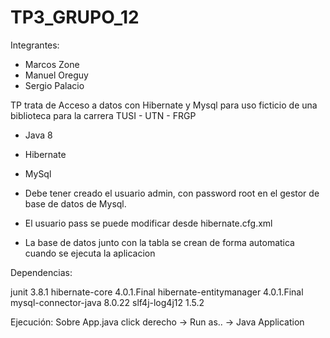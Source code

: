 # TP3_GRUPO_12
Integrantes:
- Marcos Zone
- Manuel Oreguy
- Sergio Palacio

TP trata de Acceso a datos con Hibernate y Mysql para uso ficticio de una biblioteca para la carrera TUSI - UTN - FRGP
- Java 8
- Hibernate
- MySql

- Debe tener creado el usuario admin, con password root en el gestor de base de datos de Mysql.
- El usuario pass se puede modificar desde hibernate.cfg.xml
- La base de datos junto con la tabla se crean de forma automatica cuando se ejecuta la aplicacion

Dependencias:

junit						3.8.1
hibernate-core				4.0.1.Final
hibernate-entitymanager		4.0.1.Final
mysql-connector-java		8.0.22
slf4j-log4j12				1.5.2

Ejecución:
Sobre App.java click derecho -> Run as.. -> Java Application